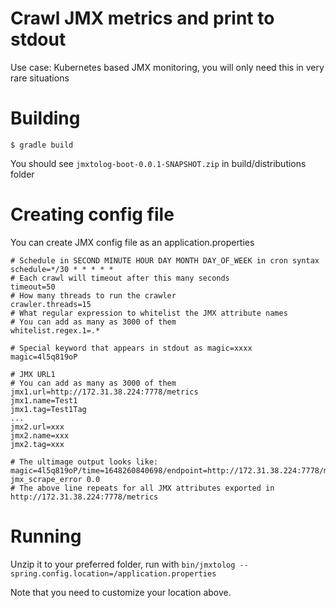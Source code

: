 # Crawl JMX metrics and print to stdout

Use case: Kubernetes based JMX monitoring, you will only need this in very rare situations

# Building
```
$ gradle build
```
You should see `jmxtolog-boot-0.0.1-SNAPSHOT.zip` in build/distributions folder

# Creating config file
You can create JMX config file as an application.properties

```
# Schedule in SECOND MINUTE HOUR DAY MONTH DAY_OF_WEEK in cron syntax
schedule=*/30 * * * * *
# Each crawl will timeout after this many seconds
timeout=50
# How many threads to run the crawler
crawler.threads=15
# What regular expression to whitelist the JMX attribute names
# You can add as many as 3000 of them
whitelist.regex.1=.*

# Special keyword that appears in stdout as magic=xxxx
magic=4l5q819oP

# JMX URL1
# You can add as many as 3000 of them
jmx1.url=http://172.31.38.224:7778/metrics
jmx1.name=Test1
jmx1.tag=Test1Tag
...
jmx2.url=xxx
jmx2.name=xxx
jmx2.tag=xxx

# The ultimage output looks like:
magic=4l5q819oP/time=1648260840698/endpoint=http://172.31.38.224:7778/metrics/name=Test1/tag=Test1Tag jmx_scrape_error 0.0
# The above line repeats for all JMX attributes exported in http://172.31.38.224:7778/metrics
```
# Running
Unzip it to your preferred folder, run with `bin/jmxtolog --spring.config.location=/application.properties`

Note that you need to customize your location above.





